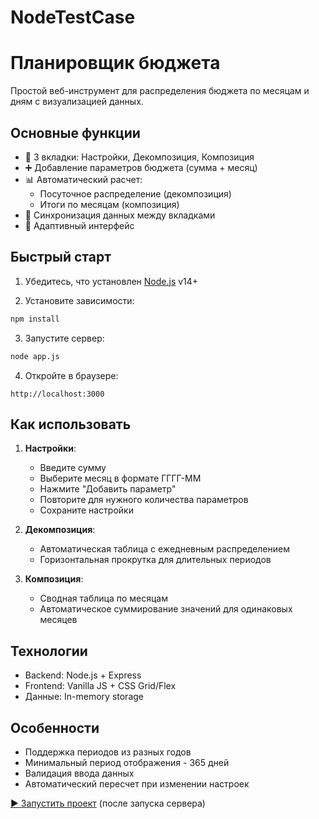 # NodeTestCase

# Планировщик бюджета

Простой веб-инструмент для распределения бюджета по месяцам и дням с визуализацией данных.

## Основные функции

- 📅 3 вкладки: Настройки, Декомпозиция, Композиция
- ➕ Добавление параметров бюджета (сумма + месяц)
- 📊 Автоматический расчет:
  - Посуточное распределение (декомпозиция)
  - Итоги по месяцам (композиция)
- 🔄 Синхронизация данных между вкладками
- 📱 Адаптивный интерфейс

## Быстрый старт

1. Убедитесь, что установлен [Node.js](https://nodejs.org/) v14+

2. Установите зависимости:
```bash
npm install
```

3. Запустите сервер:
```bash
node app.js
```

4. Откройте в браузере:
```
http://localhost:3000
```

## Как использовать

1. **Настройки**:
   - Введите сумму
   - Выберите месяц в формате ГГГГ-ММ
   - Нажмите "Добавить параметр"
   - Повторите для нужного количества параметров
   - Сохраните настройки

2. **Декомпозиция**:
   - Автоматическая таблица с ежедневным распределением
   - Горизонтальная прокрутка для длительных периодов

3. **Композиция**:
   - Сводная таблица по месяцам
   - Автоматическое суммирование значений для одинаковых месяцев

## Технологии

- Backend: Node.js + Express
- Frontend: Vanilla JS + CSS Grid/Flex
- Данные: In-memory storage

## Особенности

- Поддержка периодов из разных годов
- Минимальный период отображения - 365 дней
- Валидация ввода данных
- Автоматический пересчет при изменении настроек

[▶ Запустить проект](http://localhost:3000) (после запуска сервера)
